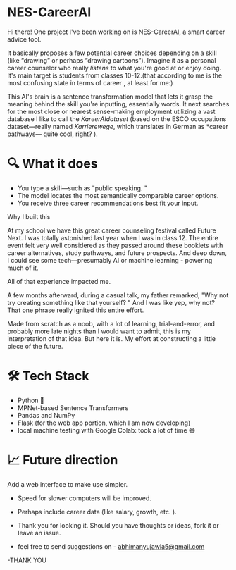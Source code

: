 # NES-CareerAI

Hi there! One project I've been working on is NES-CareerAI, a smart career advice tool.

It basically proposes a few potential career choices depending on a skill (like “drawing” or perhaps “drawing cartoons”). Imagine it as a personal career counselor who really *listens* to what you're good at or enjoy doing.
It's main target is students from classes 10-12.(that according to me is the most confusing state in terms of career , at least for me:)

This AI's brain is a sentence transformation model that lets it grasp the meaning behind the skill you're inputting, essentially words. It next searches for the most close or nearest sense-making employment utilizing a vast database I like to call the *KareerAIdataset* (based on the ESCO occupations dataset—really named *Karrierewege*, which translates in German as *career pathways— quite cool, right? ).

# 🔍 What it does

- You type a skill—such as "public speaking. "
- The model locates the most semantically comparable career options.
- You receive three career recommendations best fit your input.

Why I built this

At my school we have this great career counseling festival called Future Next. I was totally astonished last year when I was in class 12. The entire event felt very well considered as they passed around these booklets with career alternatives, study pathways, and future prospects. And deep down, I could see some tech—presumably AI or machine learning - powering much of it.

All of that experience impacted me.

A few months afterward, during a casual talk, my father remarked, "Why not try creating something like that yourself? " And I was like yep, why not? That one phrase really ignited this entire effort.

Made from scratch as a noob, with a lot of learning, trial-and-error, and probably more late nights than I would want to admit, this is my interpretation of that idea. But here it is. My effort at constructing a little piece of the future.

# 🛠️ Tech Stack

- Python 🐍
- MPNet-based Sentence Transformers
- Pandas and NumPy
- Flask (for the web app portion, which I am now developing)
- local machine testing with Google Colab: took a lot of time 😅

# 📈 Future direction

Add a web interface to make use simpler.
- Speed for slower computers will be improved.
- Perhaps include career data (like salary, growth, etc. ).


- Thank you for looking it. Should you have thoughts or ideas, fork it or leave an issue.
- feel free to send suggestions on - abhimanyujawla5@gmail.com

-THANK YOU

